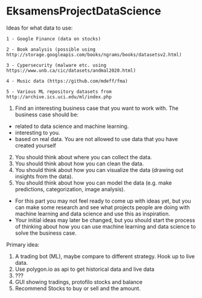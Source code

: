 # EksamensProjectDataScience

Ideas for what data to use:

	1 - Google Finance (data on stocks)

	2 - Book analysis (possible using http://storage.googleapis.com/books/ngrams/books/datasetsv2.html)

	3 - Cypersecurity (malware etc. using https://www.unb.ca/cic/datasets/andmal2020.html) 

	4 - Music data (https://github.com/mdeff/fma)

	5 - Various ML repository datasets from http://archive.ics.uci.edu/ml/index.php

1. Find an interesting business case that you want to work with. The business case should be:
* related to data science and machine learning.
* interesting to you.
* based on real data. You are not allowed to use data that you have created yourself

2. You should think about where you can collect the data.
3. You should think about how you can clean the data.
4. You should think about how you can visualize the data (drawing out insights from the data).
5. You should think about how you can model the data (e.g. make predictions, categorization, image analysis).
* For this part you may not feel ready to come up with ideas yet, but you can make some research and see what projects people are doing with machine learning and data science and use this as inspiration.
* Your initial ideas may later be changed, but you should start the process of thinking about how you can use machine learning and data science to solve the business case.


Primary idea: 
1. A trading bot (ML), maybe compare to different strategy. Hook up to live data.
2. Use polygon.io as api to get historical data and live data
3. ???
4. GUI showing tradings, protofilo stocks and balance
5. Recommend Stocks to buy or sell and the amount.

